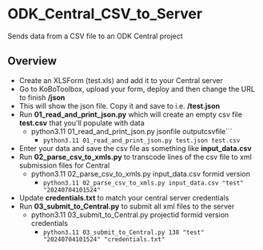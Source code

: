 # ODK_Central_CSV_to_Server
Sends data from a CSV file to an ODK Central project

## Overview

* Create an XLSForm (test.xls) and add it to your Central server
* Go to KoBoToolbox, upload your form, deploy and then change the URL to finish **/json**
* This will show the json file. Copy it and save to i.e. **/test.json**
* Run **01_read_and_print_json.py** which will create an empty csv file **test.csv** that you'll populate with data
  * python3.11 01_read_and_print_json.py jsonfile outputcsvfile```
    * ```python3.11 01_read_and_print_json.py test.json test.csv```
* Enter your data and save the csv file as something like **input_data.csv**
* Run **02_parse_csv_to_xmls.py** to transcode lines of the csv file to xml submission files for Central
  * python3.11 02_parse_csv_to_xmls.py input_data.csv formid version
    * ```python3.11 02_parse_csv_to_xmls.py input_data.csv "test" "20240704101524"```
* Update **credentials.txt** to match your central server credentials
* Run **03_submit_to_Central.py** to submit all xml files to the server
  * python3.11 03_submit_to_Central.py projectid formid version credentials
    * ```python3.11 03_submit_to_Central.py 138 "test" "20240704101524" "credentials.txt"```
